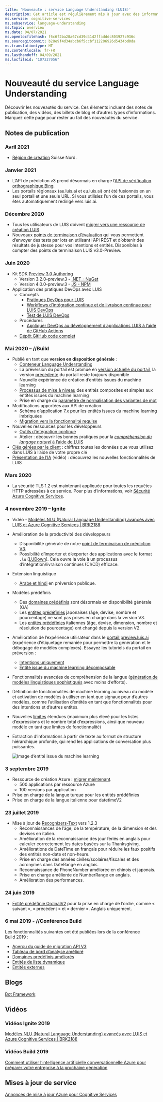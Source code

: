 ```yaml
---
title: 'Nouveauté : service Language Understanding (LUIS)'
description: Cet article est régulièrement mis à jour avec des informations nouvelles sur l’API Language Understanding Azure Cognitive Services.
ms.service: cognitive-services
ms.subservice: language-understanding
ms.topic: overview
ms.date: 04/07/2021
ms.openlocfilehash: f6c6f2ba20a67cd39d4142ffadddc803927c936c
ms.sourcegitcommit: b28e9f4d34abcb6f5ccbf112206926d5434bd0da
ms.translationtype: HT
ms.contentlocale: fr-FR
ms.lasthandoff: 04/09/2021
ms.locfileid: "107227056"
---
```

# <a name="whats-new-in-language-understanding"></a>Nouveauté du service Language Understanding

Découvrir les nouveautés du service. Ces éléments incluent des notes de publication, des vidéos, des billets de blog et d’autres types d’informations. Marquez cette page pour rester au fait des nouveautés du service.

## <a name="release-notes"></a>Notes de publication

### <a name="april-2021"></a>Avril 2021

* [Région de création](luis-reference-regions.md#publishing-to-europe) Suisse Nord.

### <a name="january-2021"></a>Janvier 2021

* L’API de prédiction v3 prend désormais en charge l’[API de vérification orthographique Bing](luis-tutorial-bing-spellcheck.md).
* Les portails régionaux (au.luis.ai et eu.luis.ai) ont été fusionnés en un seul portail et une seule URL. Si vous utilisiez l’un de ces portails, vous êtes automatiquement redirigé vers luis.ai.

### <a name="december-2020"></a>Décembre 2020

* Tous les utilisateurs de LUIS doivent [migrer vers une ressource de création LUIS](luis-migration-authoring.md)
* Nouveaux [points de terminaison d’évaluation](luis-how-to-batch-test.md#batch-testing-using-the-rest-api) qui vous permettent d’envoyer des tests par lots en utilisant l’API REST et d’obtenir des résultats de justesse pour vos intentions et entités. Disponibles à compter des points de terminaison LUIS v3.0-Preview.

### <a name="june-2020"></a>Juin 2020

* Kit SDK [Preview 3.0 Authoring](luis-migration-authoring-entities.md)
    * Version 3.2.0-preview.3 - [.NET - NuGet](https://www.nuget.org/packages/Microsoft.Azure.CognitiveServices.Language.LUIS.Authoring/)
    * Version 4.0.0-preview.3 - [JS - NPM](https://www.npmjs.com/package/@azure/cognitiveservices-luis-authoring)
* Application des pratiques DevOps avec LUIS
    * Concepts
        * [Pratiques DevOps pour LUIS](luis-concept-devops-sourcecontrol.md)
        * [Workflows d’intégration continue et de livraison continue pour LUIS DevOps](luis-concept-devops-automation.md)
        * [Test de LUIS DevOps](luis-concept-devops-testing.md)
    * Procédures
        * [Appliquer DevOps au développement d’applications LUIS à l’aide de GitHub Actions](luis-how-to-devops-with-github.md)
    * [Dépôt GitHub code complet](https://github.com/Azure-Samples/LUIS-DevOps-Template)

### <a name="may-2020---build"></a>Mai 2020 – //Build

* Publié en tant que **version en disposition générale** :
    * [Conteneur Language Understanding](luis-container-howto.md)
    * La préversion du portail est promue en [version actuelle du portail](https://www.luis.ai), la version [précédente](https://previous.luis.ai) du portail reste toujours disponible
    * Nouvelle expérience de création d’entités issues du machine learning
    * [Processus de mise à niveau](migrate-from-composite-entity.md) des entités composites et simples aux entités issues du machine learning
    * Prise en charge du [paramètre de normalisation des variantes de mot](how-to-application-settings-portal.md)
* Modifications apportées aux API de création
    * Schéma d’application 7.x pour les entités issues du machine learning imbriquées
    * [Migration vers la fonctionnalité requise](luis-migration-authoring-entities.md#api-change-constraint-replaced-with-required-feature)
* Nouvelles ressources pour les développeurs
    * [Outils d’intégration continue](developer-reference-resource.md#continuous-integration-tools)
    * Atelier : découvrir les bonnes pratiques pour la [_compréhension du langage naturel_ à l’aide de LUIS](developer-reference-resource.md#workshops)
* [Clés gérées par le client](./encrypt-data-at-rest.md) : chiffrez toutes les données que vous utilisez dans LUIS à l’aide de votre propre clé
* [Présentation de l’IA](https://channel9.msdn.com/Shows/AI-Show/New-Features-in-Language-Understanding) (vidéo) : découvrez les nouvelles fonctionnalités de LUIS



### <a name="march-2020"></a>Mars 2020

* La sécurité TLS 1.2 est maintenant appliquée pour toutes les requêtes HTTP adressées à ce service. Pour plus d’informations, voir [Sécurité Azure Cognitive Services](../cognitive-services-security.md).

### <a name="november-4-2019---ignite"></a>4 novembre 2019 – Ignite

* Vidéo - [Modèles NLU (Natural Language Understanding) avancés avec LUIS et Azure Cognitive Services | BRK2188](https://www.youtube.com/watch?v=JdJEV2jV0_Y)

* Amélioration de la productivité des développeurs
    * Disponibilité générale de notre [point de terminaison de prédiction V3](luis-migration-api-v3.md).
    * Possibilité d’importer et d’exporter des applications avec le format `.lu` ([LUDown](https://github.com/microsoft/botbuilder-tools/tree/master/packages/Ludown)). Cela ouvre la voie à un processus d’intégration/livraison continues (CI/CD) efficace.
* Extension linguistique
    * [Arabe et hindi](luis-language-support.md) en préversion publique.
* Modèles prédéfinis
    * Des [domaines prédéfinis](luis-reference-prebuilt-domains.md) sont désormais en disponibilité générale (GA)
    * Les [entités prédéfinies](luis-reference-prebuilt-entities.md#japanese-entity-support) japonaises (âge, devise, nombre et pourcentage) ne sont pas prises en charge dans la version V3.
    * Les [entités prédéfinies](luis-reference-prebuilt-entities.md#italian-entity-support) italiennes (âge, devise, dimension, nombre et résolution de pourcentage) ont changé depuis la version V2.
* Amélioration de l’expérience utilisateur dans le [portail preview.luis.ai](https://preview.luis.ai) (expérience d’étiquetage remaniée pour permettre la génération et le débogage de modèles complexes). Essayez les tutoriels du portail en préversion :
    * [Intentions uniquement](tutorial-intents-only.md)
    * [Entité issue du machine learning décomposable](tutorial-machine-learned-entity.md)
* Fonctionnalités avancées de compréhension de la langue ([génération de modèles linguistiques sophistiqués](luis-concept-entity-types.md) avec moins d’efforts).
* Définition de fonctionnalités de machine learning au niveau du modèle et activation de modèles à utiliser en tant que signaux pour d’autres modèles, comme l’utilisation d’entités en tant que fonctionnalités pour des intentions et d’autres entités.
* Nouvelles [limites](luis-limits.md) étendues (maximum plus élevé pour les listes d’expressions et le nombre total d’expressions, ainsi que nouveau modèle en tant que limites de fonctionnalité)
* Extraction d’informations à partir de texte au format de structure hiérarchique profonde, qui rend les applications de conversation plus puissantes.

    ![Image d’entité issue du machine learning](./media/whats-new/deep-entity-extraction-example.png)

### <a name="september-3-2019"></a>3 septembre 2019

* Ressource de création Azure : [migrer maintenant](luis-migration-authoring.md).
    * 500 applications par ressource Azure
    * 100 versions par application
* Prise en charge de la langue turque pour les entités prédéfinies
* Prise en charge de la langue italienne pour datetimeV2

### <a name="july-23-2019"></a>23 juillet 2019

* Mise à jour de [Recognizers-Text](https://github.com/microsoft/Recognizers-Text/releases/tag/dotnet-v1.2.3) vers 1.2.3
    * Reconnaissances de l’âge, de la température, de la dimension et des devises en italien.
    * Amélioration de la reconnaissance des jour fériés en anglais pour calculer correctement les dates basées sur la Thanksgiving.
    * Améliorations de DateTime en français pour réduire les faux positifs des entités non-date et non-heure.
    * Prise en charge des années civiles/scolaires/fiscales et des acronymes dans DateRange en anglais.
    * Reconnaissance de PhoneNumber améliorée en chinois et japonais.
    * Prise en charge améliorée de NumberRange en anglais.
    * Amélioration des performances.

### <a name="june-24-2019"></a>24 juin 2019

* [Entité prédéfinie OrdinalV2](luis-reference-prebuilt-ordinal-v2.md) pour la prise en charge de l’ordre, comme « suivant », « précédent » et « dernier ». Anglais uniquement.

### <a name="may-6-2019---build-conference"></a>6 mai 2019 - //Conférence Build

Les fonctionnalités suivantes ont été publiées lors de la conférence Build 2019 :

* [Aperçu du guide de migration API V3](luis-migration-api-v3.md)
* [Tableau de bord d’analyse amélioré](luis-how-to-use-dashboard.md)
* [Domaines prédéfinis améliorés](luis-reference-prebuilt-domains.md)
* [Entités de liste dynamique](schema-change-prediction-runtime.md#dynamic-lists-passed-in-at-prediction-time)
* [Entités externes](schema-change-prediction-runtime.md#external-entities-passed-in-at-prediction-time)

## <a name="blogs"></a>Blogs

[Bot Framework](https://blog.botframework.com/)

## <a name="videos"></a>Vidéos

### <a name="2019-ignite-videos"></a>Vidéos Ignite 2019

[Modèles NLU (Natural Language Understanding) avancés avec LUIS et Azure Cognitive Services | BRK2188](https://www.youtube.com/watch?v=JdJEV2jV0_Y)

### <a name="2019-build-videos"></a>Vidéos Build 2019

[Comment utiliser l’intelligence artificielle conversationnelle Azure pour préparer votre entreprise à la prochaine génération](https://www.youtube.com/watch?v=_k97jd-csuk&feature=youtu.be)

## <a name="service-updates"></a>Mises à jour de service

[Annonces de mise à jour Azure pour Cognitive Services](https://azure.microsoft.com/updates/?product=cognitive-services)